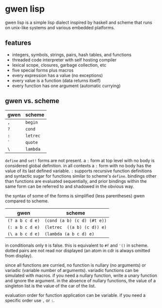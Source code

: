 # gwen lisp

gwen lisp is a simple lisp dialect inspired by haskell and scheme
that runs on unix-like systems and various embedded platforms.

## features
- integers, symbols, strings, pairs, hash tables, and functions
- threaded code interpreter with self hosting compiler
- lexical scope, closures, garbage collection, etc
- five special forms plus macros
- every expression has a value (no exceptions)
- every value is a function (data returns itself)
- every function has one argument (automatic currying)

## gwen vs. scheme

| gwen               |  scheme  |
|--------------------|----------|
| `,`                | `begin`  |
| `?`                | `cond`   |
| `:`                | `letrec` |
| <code>&#96;</code> | `quote`  |
| <code>&#92;</code> | `lambda` |

`define` and `set!` forms are not present. a `:` form at top level with
no body is considered global definition. in all contexts a `:` form
with no body has the value of its last defined variable. `:` supports
recursive function definitions and syntactic sugar for functions similar
to scheme's `define`. bindings other than functions are evaluated
sequentially, and prior bindings within the same form can be referred to
and shadowed in the obvious way.

the syntax of some of the forms is simplified (less parentheses)
gwen compared to scheme.

| gwen                           | scheme                      |
|--------------------------------|-----------------------------|
| `(? a b c d e)`                | `(cond (a b) (c d) (#t e))` |
| `(: a b c d e)`                | `(letrec  ((a b) (c d)) e)` |
| <code>(&#92; a b c d e)</code> | `(lambda (a b c d) e)`      |

in conditionals only `0` is false. this is equivalent to `#f` and `'()`
in scheme. dotted pairs are not read nor displayed (an atom in cdr is
always omitted from display).

since all functions are curried, no function is nullary (no arguments)
or variadic (variable number of arguments). variadic functions can be
simulated with macros. if you need a nullary function, write a unary
function and ignore the argument. in the absence of nullary functions,
the value of a singleton list is the value of the car of the list.

evaluation order for function application can be variable. if
you need a specific order use `,` or `:`.
